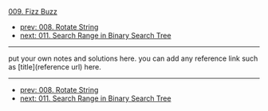 [009. Fizz Buzz](http://www.lintcode.com/problem/fizz-buzz)

- [prev: 008. Rotate String](008-rotate-string.md)
- [next: 011. Search Range in Binary Search Tree](011-search-range-in-binary-search-tree.md)

---

put your own notes and solutions here.
you can add any reference link such as [title](reference url) here.

---

- [prev: 008. Rotate String](008-rotate-string.md)
- [next: 011. Search Range in Binary Search Tree](011-search-range-in-binary-search-tree.md)
